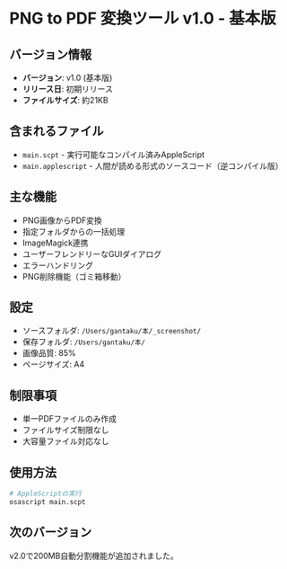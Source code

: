 # PNG to PDF 変換ツール v1.0 - 基本版

## バージョン情報
- **バージョン**: v1.0 (基本版)
- **リリース日**: 初期リリース
- **ファイルサイズ**: 約21KB

## 含まれるファイル
- `main.scpt` - 実行可能なコンパイル済みAppleScript
- `main.applescript` - 人間が読める形式のソースコード（逆コンパイル版）

## 主な機能
- PNG画像からPDF変換
- 指定フォルダからの一括処理
- ImageMagick連携
- ユーザーフレンドリーなGUIダイアログ
- エラーハンドリング
- PNG削除機能（ゴミ箱移動）

## 設定
- ソースフォルダ: `/Users/gantaku/本/_screenshot/`
- 保存フォルダ: `/Users/gantaku/本/`
- 画像品質: 85%
- ページサイズ: A4

## 制限事項
- 単一PDFファイルのみ作成
- ファイルサイズ制限なし
- 大容量ファイル対応なし

## 使用方法
```bash
# AppleScriptの実行
osascript main.scpt
```

## 次のバージョン
v2.0で200MB自動分割機能が追加されました。